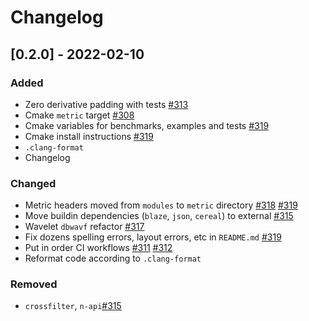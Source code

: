 # Changelog

## [0.2.0] - 2022-02-10

### Added
- Zero derivative padding with tests [#313](https://github.com/panda-official/metric/pull/313)
- Cmake `metric` target [#308](https://github.com/panda-official/metric/pull/308)
- Cmake variables for benchmarks, examples and tests [#319](https://github.com/panda-official/metric/pull/319)
- Cmake install instructions [#319](https://github.com/panda-official/metric/pull/319)
- `.clang-format`
- Changelog

### Changed
- Metric headers moved from `modules` to `metric` directory [#318](https://github.com/panda-official/metric/pull/318)
  [#319](https://github.com/panda-official/metric/pull/319)
- Move buildin dependencies (`blaze`, `json`, `cereal`) to external [#315](https://github.com/panda-official/metric/pull/315)
- Wavelet `dbwavf` refactor [#317](https://github.com/panda-official/metric/pull/317)
- Fix dozens spelling errors, layout errors, etc in `README.md` [#319](https://github.com/panda-official/metric/pull/319)
- Put in order CI workflows [#311](https://github.com/panda-official/metric/pull/311)
  [#312](https://github.com/panda-official/metric/pull/312)
- Reformat code according to `.clang-format`

### Removed
- `crossfilter`, `n-api`[#315](https://github.com/panda-official/metric/pull/315)